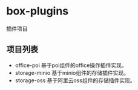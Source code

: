 # box-plugins

插件项目

## 项目列表

- office-poi 基于poi组件的office操作插件实现。
- storage-minio 基于minio组件的存储插件实现。
- storage-oss 基于阿里云oss组件的存储插件实现。
